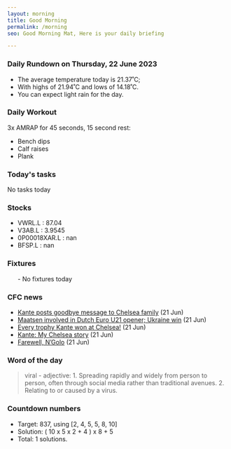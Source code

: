 ```yaml
---
layout: morning
title: Good Morning
permalink: /morning
seo: Good Morning Mat, Here is your daily briefing

---
```


<!-- weather_marker starts -->
### Daily Rundown on Thursday, 22 June 2023

- The average temperature today is 21.37˚C;
- With highs of 21.94˚C and lows of 14.18˚C.
- You can expect light rain for the day.

<!-- weather_marker ends -->

### Daily Workout
<!-- workout_marker starts -->
3x AMRAP for 45 seconds, 15 second rest:

- Bench dips
- Calf raises
- Plank

<!-- workout_marker ends -->

### Today's tasks
<!-- task_marker starts -->
No tasks today
<!-- task_marker ends -->

### Stocks

<!-- stocks_marker starts -->

- VWRL.L : 87.04
- V3AB.L : 3.9545
- 0P00018XAR.L : nan
- BFSP.L : nan

<!-- stocks_marker ends -->

### Fixtures

<!-- sports_marker starts -->

<ul>
- No fixtures today</ul>

<!-- sports_marker ends -->

### CFC news

<!-- cfc_marker starts -->
- [Kante posts goodbye message to Chelsea family](https://chelseafc.com/en/news/article/kante-posts-goodbye-message-to-chelsea-family) (21 Jun)
- [Maatsen involved in Dutch Euro U21 opener; Ukraine win](https://chelseafc.com/en/news/article/maatsen-involved-in-dutch-euro-u21-opener-ukraine-win) (21 Jun)
- [Every trophy Kante won at Chelsea!](https://chelseafc.com/en/news/gallery/every-trophy-kante-won-at-chelsea) (21 Jun)
- [Kante: My Chelsea story](https://chelseafc.com/en/news/article/kante-my-chelsea-story) (21 Jun)
- [Farewell, N’Golo](https://chelseafc.com/en/news/article/farewell-ngolo) (21 Jun)

<!-- cfc_marker ends -->

### Word of the day
<!-- word_marker starts -->

 > viral - adjective: 1. Spreading rapidly and widely from person to person, often through social media rather than traditional avenues. 2. Relating to or caused by a virus.

<!-- word_marker ends -->

### Countdown numbers
<!-- game_marker starts -->

- Target: 837, using [2, 4, 5, 5, 8, 10]
- Solution: ( 10 x 5 x 2 + 4 ) x 8 + 5
- Total: 1 solutions.

<!-- game_marker ends -->
